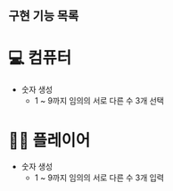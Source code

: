 ## 구현 기능 목록

# 💻 컴퓨터

- 숫자 생성
    - 1 ~ 9까지 임의의 서로 다른 수 3개 선택

# 👨‍💻 플레이어

- 숫자 생성
    - 1 ~ 9까지 임의의 서로 다른 수 3개 입력